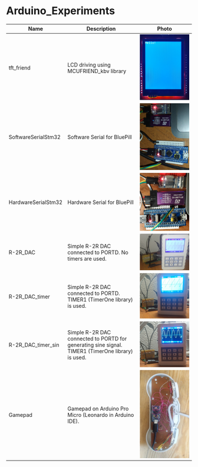 # Arduino_Experiments

| Name | Description | Photo |
| ------ | ------ | ------ |
| tft_friend | LCD driving using MCUFRIEND_kbv library | ![tft_friend](/images/tft_friend.jpg)|
| SoftwareSerialStm32 | Software Serial for BluePill | ![SoftwareSerialStm32](/images/SoftwareSerialStm32.jpg)|
| HardwareSerialStm32 | Hardware Serial for BluePill | ![HardwareSerialStm32](/images/HardwareSerialStm32.jpg)|
| R-2R_DAC | Simple R-2R DAC connected to PORTD. No timers are used.| ![R-2R_DAC](/images/DAC.jpg)|
| R-2R_DAC_timer | Simple R-2R DAC connected to PORTD. TIMER1 (TimerOne library) is used.| ![R-2R_DAC_timer](/images/DAC_timer.jpg)
| R-2R_DAC_timer_sin | Simple R-2R DAC connected to PORTD for generating sine signal. TIMER1 (TimerOne library) is used.| ![R-2R_DAC_timer_sin](/images/DAC_timer_sin.jpg)|
| Gamepad | Gamepad on Arduino Pro Micro (Leonardo in Arduino IDE). | ![Gamepad](/images/Gamepad.jpg)|